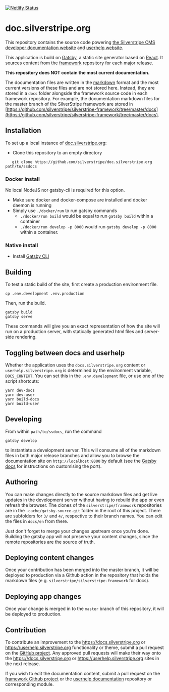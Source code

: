 [![Netlify Status](https://api.netlify.com/api/v1/badges/98ac537e-14f6-4864-bf56-d5a60c76ccc9/deploy-status)](https://app.netlify.com/sites/ss-docs/deploys)

# doc.silverstripe.org

This repository contains the source code powering [the Silverstripe CMS
developer documentation website](https://docs.silverstripe.org) and
[userhelp website](https://userhelp.silverstripe.org).

This application is build on [Gatsby](https://gatsbyjs.com), a static
site generator based on [React](https://reactjs.org). It sources content
from the [framework](https://github.com/silverstripe/silverstripe-framework)
repository for each major release.

**This repository does NOT contain the most current documentation.**

The documentation files are written in the
[markdown](https://docs.silverstripe.org/en/2.4/misc/ss-markdown/)
format and the most current versions of these files and are not stored
here. Instead, they are stored in a `docs` folder alongside the
framework source code in each framework repository. For example, the
documentation markdown files for the master branch of the SilverStripe framework are
stored in
[https://github.com/silverstripe/silverstripe-framework/tree/master/docs](https://github.com/silverstripe/silverstripe-framework/tree/master/docs).

## Installation

To set up a local instance of [doc.silverstripe.org](https://github.com/silverstripe/doc.silverstripe.org):

* Clone this repository to an empty directory
```
   git clone https://github.com/silverstripe/doc.silverstripe.org path/to/ssdocs
```

### Docker install

No local NodeJS nor gatsby-cli is required for this option.

 * Make sure docker and docker-compose are installed and docker daemon is running
 * Simply use `./docker/run` to run gatsby commands
     - `./docker/run build` would be equal to run `gatsby build` within a container
     - `./docker/run develop -p 8000` would run `gatsby develop -p 8000` within a container.

### Native install

* Install [Gatsby CLI](https://gatsbyjs.com)

## Building

To test a static build of the site, first create a production environment file.

```
cp .env.development .env.production
```

Then, run the build.

```
gatsby build
gatsby serve
```

These commands will give you an exact representation of how the site will run on a production server, with
statically generated html files and server-side rendering.

## Toggling between docs and userhelp

Whether the application uses the `docs.silverstripe.org` content or `userhelp.silverstripe.org` is determined
by the environment variable, `DOCS_CONTEXT`. You can set this in the `.env.development` file, or use one of
the script shortcuts:

```
yarn dev-docs
yarn dev-user
yarn build-docs
yarn build-user
```


## Developing

From within `path/to/ssdocs`, run the command

```
gatsby develop
```
to instantiate a development server. This will consume all of the markdown files in both major release
branches and allow you to browse the documentation site on `http://localhost:8000` by default
(see the [Gatsby docs](https://www.gatsbyjs.org/docs/) for instructions on customising the port).

## Authoring

You can make changes directly to the source markdown files and get live updates in the development
server without having to rebuild the app or even refresh the browser. The clones of the `silverstripe/framework`
repositories are in the `.cache/gatsby-source-git` folder in the root of this project. There are subfolders
for `3/` and `4/`, respective to their branch names. You can edit the files in `docs/en` from there.

Just don't forget to merge your changes upstream once you're done. Building the gatsby app will not preserve
your content changes, since the remote repositories are the source of truth.

## Deploying content changes

Once your contribution has been merged into the master branch, it will be deployed to production via a
Github action in the repository that holds the markdown files (e.g. `silverstripe/silverstripe-framework` for docs).

## Deploying app changes

Once your change is merged in to the `master` branch of this repository, it will be deployed to production.

## Contribution

To contribute an improvement to the https://docs.silverstripe.org or https://userhelp.silverstripe.org functionality or
theme, submit a pull request on the [GitHub project](https://github.com/silverstripe/doc.silverstripe.org). Any approved pull requests will make
their way onto the https://docs.silverstripe.org or https://userhelp.silverstripe.org sites in the next release.

If you wish to edit the documentation content, submit a pull request
on the
[framework Github project](https://github.com/silverstripe/silverstripe-framework) or the
[userhelp documentation](https://github.com/silverstripe/silverstripe-userhelp-content) repository
or corresponding module.